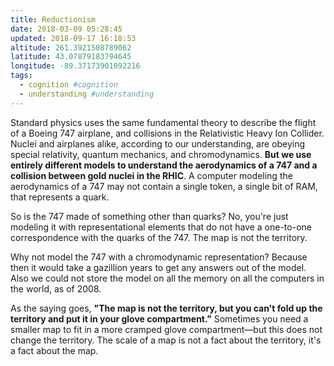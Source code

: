 ```yaml
---
title: Reductionism
date: 2018-03-09 05:28:45
updated: 2018-09-17 16:18:53
altitude: 261.3921508789062
latitude: 43.07879183794645
longitude: -89.37173901092216
tags:
  - cognition #cognition
  - understanding #understanding
---
```

Standard physics uses the same fundamental theory to describe the flight of a Boeing 747 airplane, and collisions in the Relativistic Heavy Ion Collider. Nuclei and airplanes alike, according to our understanding, are obeying special relativity, quantum mechanics, and chromodynamics. __But we use entirely different models to understand the aerodynamics of a 747 and a collision between gold nuclei in the RHIC__. A computer modeling the aerodynamics of a 747 may not contain a single token, a single bit of RAM, that represents a quark.

So is the 747 made of something other than quarks? No, you're just modeling it with representational elements that do not have a one-to-one correspondence with the quarks of the 747. The map is not the territory.

Why not model the 747 with a chromodynamic representation? Because then it would take a gazillion years to get any answers out of the model. Also we could not store the model on all the memory on all the computers in the world, as of 2008.

As the saying goes, __"The map is not the territory, but you can't fold up the territory and put it in your glove compartment.”__ Sometimes you need a smaller map to fit in a more cramped glove compartment—but this does not change the territory. The scale of a map is not a fact about the territory, it's a fact about the map.
